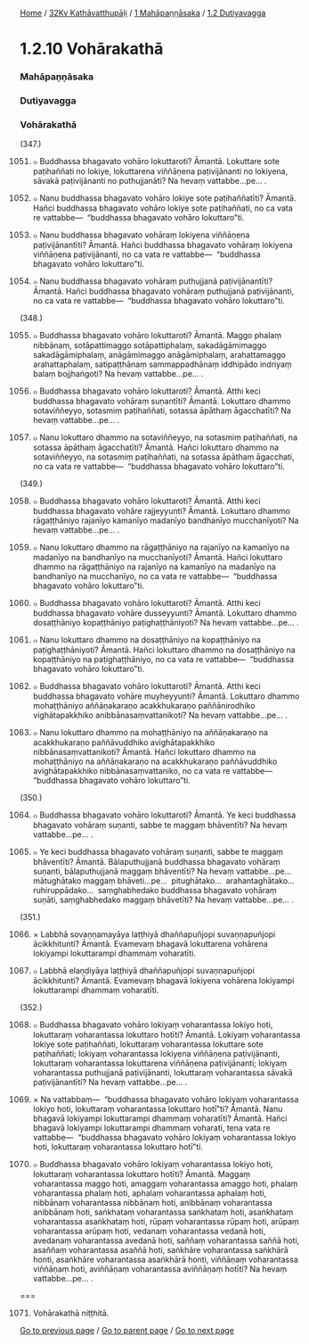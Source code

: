 
[Home](/) / [32Kv Kathāvatthupāḷi](/tipitaka/32Kv.md) / [1 Mahāpaṇṇāsaka](/tipitaka/32Kv/1.md) / [1.2 Dutiyavagga](/tipitaka/32Kv/1/1.2.md)

# 1.2.10 Vohārakathā

### Mahāpaṇṇāsaka

### Dutiyavagga

### Vohārakathā

(347.)

1051. ๐ Buddhassa bhagavato vohāro lokuttaroti? Āmantā. Lokuttare sote paṭihaññati no lokiye, lokuttarena viññāṇena paṭivijānanti no lokiyena, sāvakā paṭivijānanti no puthujjanāti? Na hevaṃ vattabbe…pe… .

1052. ๐ Nanu buddhassa bhagavato vohāro lokiye sote paṭihaññatīti? Āmantā. Hañci buddhassa bhagavato vohāro lokiye sote paṭihaññati, no ca vata re vattabbe—  “buddhassa bhagavato vohāro lokuttaro”ti.

1053. ๐ Nanu buddhassa bhagavato vohāraṃ lokiyena viññāṇena paṭivijānantīti? Āmantā. Hañci buddhassa bhagavato vohāraṃ lokiyena viññāṇena paṭivijānanti, no ca vata re vattabbe—  “buddhassa bhagavato vohāro lokuttaro”ti.

1054. ๐ Nanu buddhassa bhagavato vohāraṃ puthujjanā paṭivijānantīti? Āmantā. Hañci buddhassa bhagavato vohāraṃ puthujjanā paṭivijānanti, no ca vata re vattabbe—  “buddhassa bhagavato vohāro lokuttaro”ti.

(348.)

1055. ๐ Buddhassa bhagavato vohāro lokuttaroti? Āmantā. Maggo phalaṃ nibbānaṃ, sotāpattimaggo sotāpattiphalaṃ, sakadāgāmimaggo sakadāgāmiphalaṃ, anāgāmimaggo anāgāmiphalaṃ, arahattamaggo arahattaphalaṃ, satipaṭṭhānaṃ sammappadhānaṃ iddhipādo indriyaṃ balaṃ bojjhaṅgoti? Na hevaṃ vattabbe…pe… .

1056. ๐ Buddhassa bhagavato vohāro lokuttaroti? Āmantā. Atthi keci buddhassa bhagavato vohāraṃ suṇantīti? Āmantā. Lokuttaro dhammo sotaviññeyyo, sotasmiṃ paṭihaññati, sotassa āpāthaṃ āgacchatīti? Na hevaṃ vattabbe…pe… .

1057. ๐ Nanu lokuttaro dhammo na sotaviññeyyo, na sotasmiṃ paṭihaññati, na sotassa āpāthaṃ āgacchatīti? Āmantā. Hañci lokuttaro dhammo na sotaviññeyyo, na sotasmiṃ paṭihaññati, na sotassa āpāthaṃ āgacchati, no ca vata re vattabbe—  “buddhassa bhagavato vohāro lokuttaro”ti.

(349.)

1058. ๐ Buddhassa bhagavato vohāro lokuttaroti? Āmantā. Atthi keci buddhassa bhagavato vohāre rajjeyyunti? Āmantā. Lokuttaro dhammo rāgaṭṭhāniyo rajanīyo kamanīyo madanīyo bandhanīyo mucchanīyoti? Na hevaṃ vattabbe…pe… .

1059. ๐ Nanu lokuttaro dhammo na rāgaṭṭhāniyo na rajanīyo na kamanīyo na madanīyo na bandhanīyo na mucchanīyoti? Āmantā. Hañci lokuttaro dhammo na rāgaṭṭhāniyo na rajanīyo na kamanīyo na madanīyo na bandhanīyo na mucchanīyo, no ca vata re vattabbe—  “buddhassa bhagavato vohāro lokuttaro”ti.

1060. ๐ Buddhassa bhagavato vohāro lokuttaroti? Āmantā. Atthi keci buddhassa bhagavato vohāre dusseyyunti? Āmantā. Lokuttaro dhammo dosaṭṭhāniyo kopaṭṭhāniyo paṭighaṭṭhāniyoti? Na hevaṃ vattabbe…pe… .

1061. ๐ Nanu lokuttaro dhammo na dosaṭṭhāniyo na kopaṭṭhāniyo na paṭighaṭṭhāniyoti? Āmantā. Hañci lokuttaro dhammo na dosaṭṭhāniyo na kopaṭṭhāniyo na paṭighaṭṭhāniyo, no ca vata re vattabbe—  “buddhassa bhagavato vohāro lokuttaro”ti.

1062. ๐ Buddhassa bhagavato vohāro lokuttaroti? Āmantā. Atthi keci buddhassa bhagavato vohāre muyheyyunti? Āmantā. Lokuttaro dhammo mohaṭṭhāniyo aññāṇakaraṇo acakkhukaraṇo paññānirodhiko vighātapakkhiko anibbānasaṃvattanikoti? Na hevaṃ vattabbe…pe… .

1063. ๐ Nanu lokuttaro dhammo na mohaṭṭhāniyo na aññāṇakaraṇo na acakkhukaraṇo paññāvuddhiko avighātapakkhiko nibbānasaṃvattanikoti? Āmantā. Hañci lokuttaro dhammo na mohaṭṭhāniyo na aññāṇakaraṇo na acakkhukaraṇo paññāvuddhiko avighātapakkhiko nibbānasaṃvattaniko, no ca vata re vattabbe—  “buddhassa bhagavato vohāro lokuttaro”ti.

(350.)

1064. ๐ Buddhassa bhagavato vohāro lokuttaroti? Āmantā. Ye keci buddhassa bhagavato vohāraṃ suṇanti, sabbe te maggaṃ bhāventīti? Na hevaṃ vattabbe…pe… .

1065. ๐ Ye keci buddhassa bhagavato vohāraṃ suṇanti, sabbe te maggaṃ bhāventīti? Āmantā. Bālaputhujjanā buddhassa bhagavato vohāraṃ suṇanti, bālaputhujjanā maggaṃ bhāventīti? Na hevaṃ vattabbe…pe…  mātughātako maggaṃ bhāveti…pe…  pitughātako…  arahantaghātako…  ruhiruppādako…  saṃghabhedako buddhassa bhagavato vohāraṃ suṇāti, saṃghabhedako maggaṃ bhāvetīti? Na hevaṃ vattabbe…pe… .

(351.)

1066. × Labbhā sovaṇṇamayāya laṭṭhiyā dhaññapuñjopi suvaṇṇapuñjopi ācikkhitunti? Āmantā. Evamevaṃ bhagavā lokuttarena vohārena lokiyampi lokuttarampi dhammaṃ voharatīti.

1067. ๐ Labbhā elaṇḍiyāya laṭṭhiyā dhaññapuñjopi suvaṇṇapuñjopi ācikkhitunti? Āmantā. Evamevaṃ bhagavā lokiyena vohārena lokiyampi lokuttarampi dhammaṃ voharatīti.

(352.)

1068. ๐ Buddhassa bhagavato vohāro lokiyaṃ voharantassa lokiyo hoti, lokuttaraṃ voharantassa lokuttaro hotīti? Āmantā. Lokiyaṃ voharantassa lokiye sote paṭihaññati, lokuttaraṃ voharantassa lokuttare sote paṭihaññati; lokiyaṃ voharantassa lokiyena viññāṇena paṭivijānanti, lokuttaraṃ voharantassa lokuttarena viññāṇena paṭivijānanti; lokiyaṃ voharantassa puthujjanā paṭivijānanti, lokuttaraṃ voharantassa sāvakā paṭivijānantīti? Na hevaṃ vattabbe…pe… .

1069. × Na vattabbaṃ—  “buddhassa bhagavato vohāro lokiyaṃ voharantassa lokiyo hoti, lokuttaraṃ voharantassa lokuttaro hotī”ti? Āmantā. Nanu bhagavā lokiyampi lokuttarampi dhammaṃ voharatīti? Āmantā. Hañci bhagavā lokiyampi lokuttarampi dhammaṃ voharati, tena vata re vattabbe—  “buddhassa bhagavato vohāro lokiyaṃ voharantassa lokiyo hoti, lokuttaraṃ voharantassa lokuttaro hotī”ti.

1070. ๐ Buddhassa bhagavato vohāro lokiyaṃ voharantassa lokiyo hoti, lokuttaraṃ voharantassa lokuttaro hotīti? Āmantā. Maggaṃ voharantassa maggo hoti, amaggaṃ voharantassa amaggo hoti, phalaṃ voharantassa phalaṃ hoti, aphalaṃ voharantassa aphalaṃ hoti, nibbānaṃ voharantassa nibbānaṃ hoti, anibbānaṃ voharantassa anibbānaṃ hoti, saṅkhataṃ voharantassa saṅkhataṃ hoti, asaṅkhataṃ voharantassa asaṅkhataṃ hoti, rūpaṃ voharantassa rūpaṃ hoti, arūpaṃ voharantassa arūpaṃ hoti, vedanaṃ voharantassa vedanā hoti, avedanaṃ voharantassa avedanā hoti, saññaṃ voharantassa saññā hoti, asaññaṃ voharantassa asaññā hoti, saṅkhāre voharantassa saṅkhārā honti, asaṅkhāre voharantassa asaṅkhārā honti, viññāṇaṃ voharantassa viññāṇaṃ hoti, aviññāṇaṃ voharantassa aviññāṇaṃ hotīti? Na hevaṃ vattabbe…pe… .

===

1071. Vohārakathā niṭṭhitā.



[Go to previous page](/tipitaka/32Kv/1/1.2/1.2.9.md) / [Go to parent page](/tipitaka/32Kv/1/1.2.md) / [Go to next page](/tipitaka/32Kv/1/1.2/1.2.11.md)


